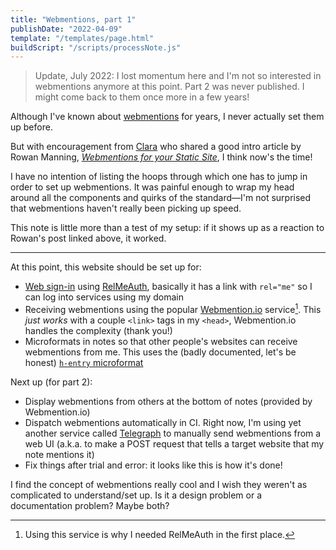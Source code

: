 ```yaml
---
title: "Webmentions, part 1"
publishDate: "2022-04-09"
template: "/templates/page.html"
buildScript: "/scripts/processNote.js"
---
```


> Update, July 2022: I lost momentum here and I'm not so interested in webmentions anymore at this point. Part 2 was never published. I might come back to them once more in a few years!

Although I've known about [webmentions](https://www.w3.org/TR/webmention/) for years, I never actually set them up before.

But with encouragement from [Clara](https://clarale.com/) who shared a good intro article by Rowan Manning, _[Webmentions for your Static Site](https://rowanmanning.com/posts/webmentions-for-your-static-site/)_, I think now's the time!

I have no intention of listing the hoops through which one has to jump in order to set up webmentions. It was painful enough to wrap my head around all the components and quirks of the standard—I'm not surprised that webmentions haven't really been picking up speed.

This note is little more than a test of my setup: if it shows up as a reaction to Rowan's post linked above, it worked.

---

At this point, this website should be set up for:

- [Web sign-in](https://indieweb.org/Web_sign-in) using [RelMeAuth](https://microformats.org/wiki/RelMeAuth), basically it has a link with `rel="me"` so I can log into services using my domain
- Receiving webmentions using the popular [Webmention.io](https://webmention.io/) service[^1]. This _just works_ with a couple `<link>` tags in my `<head>`, Webmention.io handles the complexity (thank you!)
- Microformats in notes so that other people's websites can receive webmentions from me. This uses the (badly documented, let's be honest) [`h-entry` microformat](http://microformats.org/wiki/h-entry)

Next up (for part 2):

- Display webmentions from others at the bottom of notes (provided by Webmention.io)
- Dispatch webmentions automatically in CI. Right now, I'm using yet another service called [Telegraph](https://telegraph.p3k.io/) to manually send webmentions from a web UI (a.k.a. to make a POST request that tells a target website that my note mentions it)
- Fix things after trial and error: it looks like this is how it's done!

I find the concept of webmentions really cool and I wish they weren't as complicated to understand/set up. Is it a design problem or a documentation problem? Maybe both?

[^1]: Using this service is why I needed RelMeAuth in the first place.
